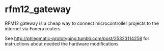 rfm12_gateway
=============

RFM12 gateway is a cheap way to connect microcontroller projects to the internet via Fonera routers

See http://phlegmatic-prototyping.tumblr.com/post/25323114258 for instructions about needed the hardware modifications